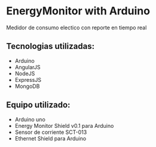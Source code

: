 # EnergyMonitor with Arduino

Medidor de consumo electico con reporte en tiempo real

## Tecnologias utilizadas: 

  + Arduino
  + AngularJS
  + NodeJS
  + ExpressJS
  + MongoDB
  
## Equipo utilizado:
  + Arduino uno
  + Energy Monitor Shield v0.1 para Arduino
  + Sensor de corriente SCT-013
  + Ethernet Shield para Arduino





